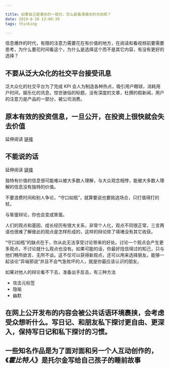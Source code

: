 ```yaml
---

title: 如果自己是潮水的一部分，怎么能看清潮水的方向呢？
date: 2019-8-10 13:00:39
tags: thinking

---
```


信息爆炸的时代，有限的注意力需要花在有价值的地方，在阅读和看视频前要需要思考，为什么要花时间看这个，为什么是选择这个而不是其它内容，有没有更好的选择？



## 不要从泛大众化的社交平台接受讯息

泛大众化的社交平台为了完成 KPI 会人为制造各种热点，吸引用户眼球，消耗用户时间，娱乐化的讯息，惊世骇俗的标题，没有深度的文章，杜撰的假新闻，用户的注意力是产品的一部分，被公司消费。

## 原本有效的投资信息，一旦公开，在投资上很快就会失去价值

延伸阅读 [链接](https://vincent1q84.github.io/2019/08/10/%E5%8E%9F%E6%9C%AC%E6%9C%89%E6%95%88%E7%9A%84%E6%8A%95%E8%B5%84%E4%BF%A1%E6%81%AF-%E4%B8%80%E6%97%A6%E5%85%AC%E5%BC%80-%E5%9C%A8%E6%8A%95%E8%B5%84%E4%B8%8A%E5%BE%88%E5%BF%AB%E5%B0%B1%E4%BC%9A%E5%A4%B1%E5%8E%BB%E4%BB%B7%E5%80%BC/)

## 不能说的话

延伸阅读 [链接](https://vincent1q84.github.io/2019/08/10/%E4%B8%8D%E8%83%BD%E8%AF%B4%E7%9A%84%E8%AF%9D-%E9%BB%91%E5%AE%A2%E4%B8%8E%E7%94%BB%E5%AE%B6-%E6%91%98%E5%BD%95/)

独特有价值的信息很可能难以被大多数人理解，与大众观念相悖，能被大多数人理解的信息没有独特的价值。

不要浪费时间和别人争论，“守口如瓶”，就算要说也要挑选场合，只打值得打的杖。

与笨蛋辩论，你也会变成笨蛋。

人们的观点和基因、成长经历有很大关系，非常个人化，观点不同很正常，三言两语也很难了解彼此的观点是怎样形成的，这样的辩论除了填堵没有其它收获。

“守口如瓶”的缺点在于，你从此无法享受讨论带来的好处。讨论一个观点会产生更多观点，不讨论就什么观点也没有。如果可能的话，你最好找信得过的知己，只与他们畅所欲言、无所不谈。这不仅可以获得新观点，还可以用来选择朋友。能够一起谈论“异端邪说”并且不会气急败坏的人，就是你最应该认识的朋友。

如果对他人的辩论看不下去，准备出手反击，有三种方法

- 攻击元标签
- 隐喻
- 幽默

## 在网上公开发布的内容会被公共话语环境裹挟，会考虑受众想听什么。写日记、和朋友私下探讨更自由、更深入，保持写日记和私下探讨的习惯。

## 一些知名作品是为了面对面和另一个人互动创作的，《*霍比特人*》是托尔金写给自己孩子的睡前故事